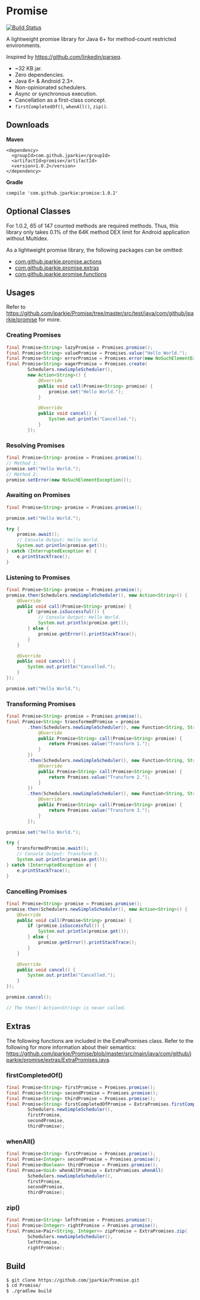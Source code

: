 # Promise
[![Build Status](https://travis-ci.org/jparkie/Promise.svg?branch=master)](https://travis-ci.org/jparkie/Promise)

A lightweight promise library for Java 6+ for method-count restricted environments.

Inspired by https://github.com/linkedin/parseq.

- ~32 KB jar.
- Zero dependencies.
- Java 6+ & Android 2.3+.
- Non-opinionated schedulers.
- Async or synchronous execution.
- Cancellation as a first-class concept.
- `firstCompletedOf()`, `whenAll()`, `zip()`.

## Downloads

**Maven**
```
<dependency>
  <groupId>com.github.jparkie</groupId>
  <artifactId>promise</artifactId>
  <version>1.0.2</version>
</dependency>
```

**Gradle**
```
compile 'com.github.jparkie:promise:1.0.2'
```

## Optional Classes

For 1.0.2, 65 of 147 counted methods are required methods. Thus, this library only takes 0.1% of the 64K method DEX limit for Android application without Multidex.

As a lightweight promise library, the following packages can be omitted:
- [com.github.jparkie.promise.actions](https://github.com/jparkie/Promise/tree/master/src/main/java/com/github/jparkie/promise/actions)
- [com.github.jparkie.promise.extras](https://github.com/jparkie/Promise/tree/master/src/main/java/com/github/jparkie/promise/extras)
- [com.github.jparkie.promise.functions](https://github.com/jparkie/Promise/tree/master/src/main/java/com/github/jparkie/promise/functions)

## Usages

Refer to https://github.com/jparkie/Promise/tree/master/src/test/java/com/github/jparkie/promise for more.

### Creating Promises
```java
final Promise<String> lazyPromise = Promises.promise();
final Promise<String> valuePromise = Promises.value("Hello World.");
final Promise<String> errorPromise = Promises.error(new NoSuchElementException());
final Promise<String> eagerPromise = Promises.create(
        Schedulers.newSimpleScheduler(),
        new Action<String>() {
            @Override
            public void call(Promise<String> promise) {
                promise.set("Hello World.");
            }

            @Override
            public void cancel() {
                System.out.println("Cancelled.");
            }
        });
```

### Resolving Promises
```java
final Promise<String> promise = Promises.promise();
// Method 1:
promise.set("Hello World.");
// Method 2:
promise.setError(new NoSuchElementException());
```

### Awaiting on Promises
```java
final Promise<String> promise = Promises.promise();

promise.set("Hello World.");

try {
    promise.await();
    // Console Output: Hello World.
    System.out.println(promise.get());
} catch (InterruptedException e) {
    e.printStackTrace();
}
```

### Listening to Promises
```java
final Promise<String> promise = Promises.promise();
promise.then(Schedulers.newSimpleScheduler(), new Action<String>() {
    @Override
    public void call(Promise<String> promise) {
        if (promise.isSuccessful()) {
            // Console Output: Hello World.
            System.out.println(promise.get());
        } else {
            promise.getError().printStackTrace();
        }
    }

    @Override
    public void cancel() {
        System.out.println("Cancelled.");
    }
});

promise.set("Hello World.");
```

### Transforming Promises
```java
final Promise<String> promise = Promises.promise();
final Promise<String> transformedPromise = promise
        .then(Schedulers.newSimpleScheduler(), new Function<String, String>() {
            @Override
            public Promise<String> call(Promise<String> promise) {
                return Promises.value("Transform 1.");
            }
        })
        .then(Schedulers.newSimpleScheduler(), new Function<String, String>() {
            @Override
            public Promise<String> call(Promise<String> promise) {
                return Promises.value("Transform 2.");
            }
        })
        .then(Schedulers.newSimpleScheduler(), new Function<String, String>() {
            @Override
            public Promise<String> call(Promise<String> promise) {
                return Promises.value("Transform 3.");
            }
        });

promise.set("Hello World.");

try {
    transformedPromise.await();
    // Console Output: Transform 3.
    System.out.println(promise.get());
} catch (InterruptedException e) {
    e.printStackTrace();
}
```

### Cancelling Promises
```java
final Promise<String> promise = Promises.promise();
promise.then(Schedulers.newSimpleScheduler(), new Action<String>() {
    @Override
    public void call(Promise<String> promise) {
        if (promise.isSuccessful()) {
            System.out.println(promise.get());
        } else {
            promise.getError().printStackTrace();
        }
    }

    @Override
    public void cancel() {
        System.out.println("Cancelled.");
    }
});

promise.cancel();

// The then() Action<String> is never called.
```

## Extras

The following functions are included in the ExtraPromises class. Refer to the following for more information about their semantics: https://github.com/jparkie/Promise/blob/master/src/main/java/com/github/jparkie/promise/extras/ExtraPromises.java.

### firstCompletedOf()
```java
final Promise<String> firstPromise = Promises.promise();
final Promise<String> secondPromise = Promises.promise();
final Promise<String> thirdPromise = Promises.promise();
final Promise<String> firstCompletedOfPromise = ExtraPromises.firstCompletedOf(
        Schedulers.newSimpleScheduler(),
        firstPromise,
        secondPromise,
        thirdPromise);
```

### whenAll()
```java
final Promise<String> firstPromise = Promises.promise();
final Promise<Integer> secondPromise = Promises.promise();
final Promise<Boolean> thirdPromise = Promises.promise();
final Promise<Void> whenAllPromise = ExtraPromises.whenAll(
        Schedulers.newSimpleScheduler(),
        firstPromise,
        secondPromise,
        thirdPromise);
```

### zip()
```java
final Promise<String> leftPromise = Promises.promise();
final Promise<Integer> rightPromise = Promises.promise();
final Promise<Pair<String, Integer>> zipPromise = ExtraPromises.zip(
        Schedulers.newSimpleScheduler(),
        leftPromise,
        rightPromise);
```

## Build

```bash
$ git clone https://github.com/jparkie/Promise.git
$ cd Promise/
$ ./gradlew build
```
